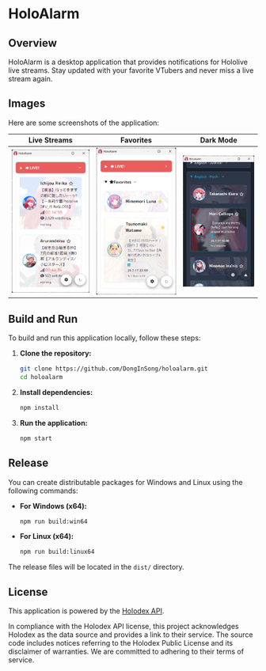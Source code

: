 ﻿# HoloAlarm

## Overview

HoloAlarm is a desktop application that provides notifications for Hololive live streams. Stay updated with your favorite VTubers and never miss a live stream again.

## Images

Here are some screenshots of the application:

**Live Streams** | **Favorites** | **Dark Mode**   
---|---|---
![Live Streams](img/sample_live.png) | ![Favorites](img/sample_fav.png) | ![Dark Mode](img/sample_darkmode.png)







## Build and Run

To build and run this application locally, follow these steps:

1.  **Clone the repository:**
    ```bash
    git clone https://github.com/DongInSong/holoalarm.git
    cd holoalarm
    ```

2.  **Install dependencies:**
    ```bash
    npm install
    ```

3.  **Run the application:**
    ```bash
    npm start
    ```

## Release

You can create distributable packages for Windows and Linux using the following commands:

-   **For Windows (x64):**
    ```bash
    npm run build:win64
    ```

-   **For Linux (x64):**
    ```bash
    npm run build:linux64
    ```

The release files will be located in the `dist/` directory.

## License

This application is powered by the [Holodex API](https://holodex.net/).

In compliance with the Holodex API license, this project acknowledges Holodex as the data source and provides a link to their service. The source code includes notices referring to the Holodex Public License and its disclaimer of warranties. We are committed to adhering to their terms of service.
